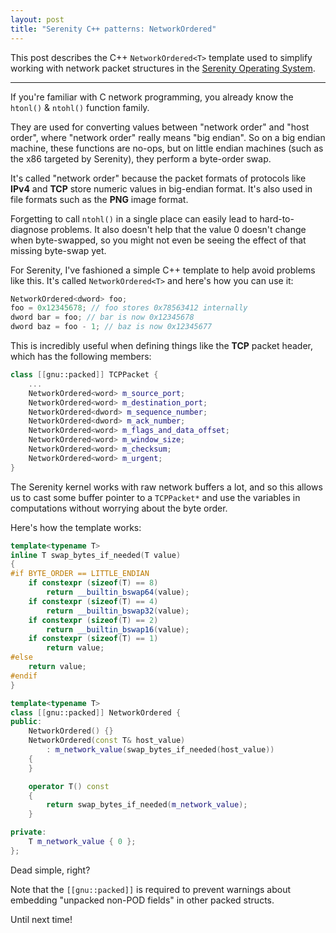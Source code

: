 ```yaml
---
layout: post
title: "Serenity C++ patterns: NetworkOrdered"
---
```


This post describes the C++ `NetworkOrdered<T>` template used to simplify working with network packet structures in the [Serenity Operating System](https://github.com/SerenityOS/serenity).

---

If you're familiar with C network programming, you already know the `htonl()` & `ntohl()` function family.

They are used for converting values between "network order" and "host order", where "network order" really means "big endian". So on a big endian machine, these functions are no-ops, but on little endian machines (such as the x86 targeted by Serenity), they perform a byte-order swap.

It's called "network order" because the packet formats of protocols like **IPv4** and **TCP** store numeric values in big-endian format. It's also used in file formats such as the **PNG** image format.

Forgetting to call `ntohl()` in a single place can easily lead to hard-to-diagnose problems. It also doesn't help that the value 0 doesn't change when byte-swapped, so you might not even be seeing the effect of that missing byte-swap yet.

For Serenity, I've fashioned a simple C++ template to help avoid problems like this. It's called `NetworkOrdered<T>` and here's how you can use it:

```cpp
NetworkOrdered<dword> foo;
foo = 0x12345678; // foo stores 0x78563412 internally
dword bar = foo; // bar is now 0x12345678
dword baz = foo - 1; // baz is now 0x12345677
```

This is incredibly useful when defining things like the **TCP** packet header, which has the following members:

```cpp
class [[gnu::packed]] TCPPacket {
    ...
    NetworkOrdered<word> m_source_port;
    NetworkOrdered<word> m_destination_port;
    NetworkOrdered<dword> m_sequence_number;
    NetworkOrdered<dword> m_ack_number;
    NetworkOrdered<word> m_flags_and_data_offset;
    NetworkOrdered<word> m_window_size;
    NetworkOrdered<word> m_checksum;
    NetworkOrdered<word> m_urgent;
}
```

The Serenity kernel works with raw network buffers a lot, and so this allows us to cast some buffer pointer to a `TCPPacket*` and use the variables in computations without worrying about the byte order.

Here's how the template works:

```cpp
template<typename T>
inline T swap_bytes_if_needed(T value)
{
#if BYTE_ORDER == LITTLE_ENDIAN
    if constexpr (sizeof(T) == 8)
        return __builtin_bswap64(value);
    if constexpr (sizeof(T) == 4)
        return __builtin_bswap32(value);
    if constexpr (sizeof(T) == 2)
        return __builtin_bswap16(value);
    if constexpr (sizeof(T) == 1)
        return value;
#else
    return value;
#endif
}

template<typename T>
class [[gnu::packed]] NetworkOrdered {
public:
    NetworkOrdered() {}
    NetworkOrdered(const T& host_value)
        : m_network_value(swap_bytes_if_needed(host_value))
    {
    }

    operator T() const
    {
        return swap_bytes_if_needed(m_network_value);
    }

private:
    T m_network_value { 0 };
};
```

Dead simple, right?

Note that the `[[gnu::packed]]` is required to prevent warnings about embedding "unpacked non-POD fields" in other packed structs.

Until next time!
